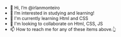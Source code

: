- 👋 Hi, I’m @irlanmonteiro
- 👀 I’m interested in studying and learning!
- 🌱 I'm currently learning Html and CSS
- 💞️ I'm looking to collaborate on Html, CSS, JS
- 📫 How to reach me for any of these items above.👆
<!---
irlanmonteiro/irlanmonteiro is a repository ✨ special ✨ because I'm willing to learn and pass knowledge on. `README.md` (this file) appears in your GitHub profile.
You can click the Preview link to see your changes.
--->
